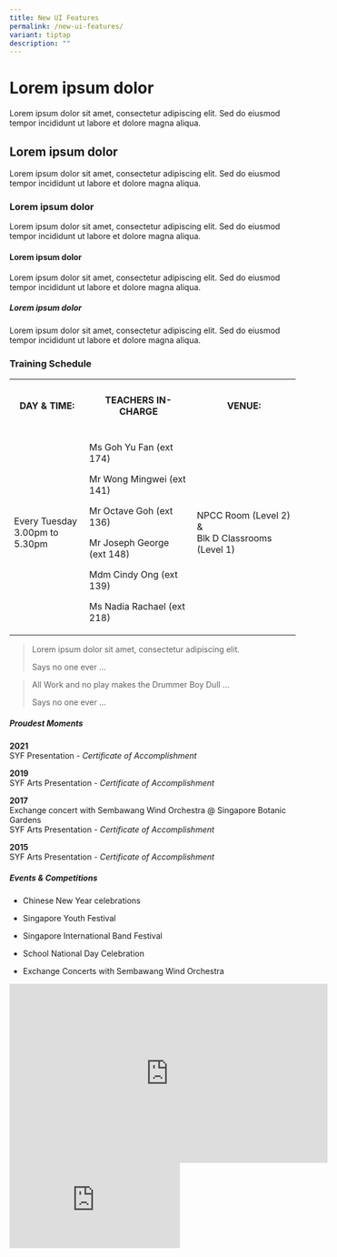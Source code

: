 ```yaml
---
title: New UI Features
permalink: /new-ui-features/
variant: tiptap
description: ""
---
```

<h1>Lorem ipsum dolor</h1>
<p>Lorem ipsum dolor sit amet, consectetur adipiscing elit. Sed do eiusmod
tempor incididunt ut labore et dolore magna aliqua.</p>
<h2>Lorem ipsum dolor</h2>
<p>Lorem ipsum dolor sit amet, consectetur adipiscing elit. Sed do eiusmod
tempor incididunt ut labore et dolore magna aliqua.</p>
<h3>Lorem ipsum dolor</h3>
<p>Lorem ipsum dolor sit amet, consectetur adipiscing elit. Sed do eiusmod
tempor incididunt ut labore et dolore magna aliqua.</p>
<h4>Lorem ipsum dolor</h4>
<p>Lorem ipsum dolor sit amet, consectetur adipiscing elit. Sed do eiusmod
tempor incididunt ut labore et dolore magna aliqua.</p>
<h5>Lorem ipsum dolor</h5>
<p>Lorem ipsum dolor sit amet, consectetur adipiscing elit. Sed do eiusmod
tempor incididunt ut labore et dolore magna aliqua.</p>
<h3>Training Schedule</h3>
<table style="minWidth: 75px">
<colgroup>
<col>
<col>
<col>
</colgroup>
<tbody>
<tr>
<th rowspan="1" colspan="1">
<h4>DAY &amp; TIME:</h4>
</th>
<th rowspan="1" colspan="1">
<h4>TEACHERS IN-CHARGE</h4>
</th>
<th rowspan="1" colspan="1">
<h4>VENUE:</h4>
</th>
</tr>
<tr>
<td rowspan="1" colspan="1">
<p>Every Tuesday
<br>3.00pm to 5.30pm</p>
</td>
<td rowspan="1" colspan="1">
<p>Ms Goh Yu Fan (ext 174)</p>
<p>Mr Wong Mingwei (ext 141)</p>
<p>Mr Octave Goh (ext 136)</p>
<p>Mr Joseph George (ext 148)</p>
<p>Mdm Cindy Ong (ext 139)</p>
<p>Ms Nadia Rachael (ext 218)</p>
</td>
<td rowspan="1" colspan="1">
<p>NPCC Room (Level 2) &amp;
<br>Blk D Classrooms (Level 1)</p>
</td>
</tr>
</tbody>
</table>
<blockquote>
<p>Lorem ipsum dolor sit amet, consectetur adipiscing elit.</p>
<p>Says no one ever ...</p>
</blockquote>
<blockquote>
<p>All Work and no play makes the Drummer Boy Dull ...</p>
<p>Says no one ever ...</p>
</blockquote>
<h5>Proudest Moments</h5>
<p><strong>2021</strong>
<br>SYF Presentation - <em>Certificate of Accomplishment</em>
</p>
<p><strong>2019</strong>
<br>SYF Arts Presentation - <em>Certificate of Accomplishment</em>
</p>
<p><strong>2017</strong>
<br>Exchange concert with Sembawang Wind Orchestra @ Singapore Botanic Gardens
<br>SYF Arts Presentation - <em>Certificate of Accomplishment</em>
</p>
<p><strong>2015</strong>
<br>SYF Arts Presentation - <em>Certificate of Accomplishment</em>
</p>
<h5>Events &amp; Competitions</h5>
<ul data-tight="true" class="tight">
<li>
<p>Chinese New Year celebrations</p>
</li>
<li>
<p>Singapore Youth Festival</p>
</li>
<li>
<p>Singapore International Band Festival</p>
</li>
<li>
<p>School National Day Celebration</p>
</li>
<li>
<p>Exchange Concerts with Sembawang Wind Orchestra</p>
</li>
</ul>
<div class="iframe-wrapper">
<iframe height="315" width="560" allowfullscreen="true" frameborder="0" src="https://www.youtube.com/embed/F9miy3c2ZRY?si=5nkNPSAdDBwbGriM"></iframe>
</div>
<div class="iframe-wrapper">
<iframe allowfullscreen="true" frameborder="0" src="https://www.canva.com/design/DAGe2-EdzKQ/MIVdOE7NiCIk71xFFVnkHA/view?embed"></iframe>
</div>
<p></p>